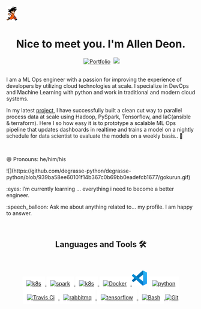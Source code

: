 ![](https://github.com/degrasse-python/degrasse-python/blob/main/gokurun.gif)
<!--
**degrasse-python/degrasse-python** is a ✨ _special_ ✨ repository because its `README.md` (this file) appears on your GitHub profile.

Here are some ideas to get you started:

- 🔭 I’m currently working on ...
- 🌱 I’m currently learning ...
- 👯 I’m looking to collaborate on ...
- 🤔 I’m looking for help with ...
- 💬 Ask me about ...
- 📫 How to reach me: ...
- 😄 Pronouns: ...
- ⚡ Fun fact: ...
-->


<p>
  <h1 align="center"><b>Nice to meet you. I'm Allen Deon.</b> </h1>
</p>
<p align="center">
<a href="https://linkedin.com/in/deon-saunders"><img src="https://img.shields.io/badge/LinkedIn-0077B5?style=for-the-badge&logo=linkedin&logoColor=white" alt="" /></a>&nbsp;
<a href="https://sitecomingsoon.com/"><img src="https://img.shields.io/badge/-PORTFOLIO-%23ff69b4&?style=for-the-badge&?color=ff69b4" alt="Portfolio" /></a>&nbsp;
 <a href="mailto:adsaunde@protonmail.com"><img src="https://img.shields.io/badge/ProtonMail-8B89CC?style=for-the-badge&logo=protonmail&logoColor=white"></a>&nbsp;
<br />
<br />
</p>

<p>I am a ML Ops engineer with a passion for improving the experience of developers by utilizing cloud technologies at scale. I specialize in DevOps and Machine Learning with python and work in traditional and modern cloud systems.</p>
  <p>In my latest <a href="https://github.com/degrasse-python/spark-sql-srv">project</a>, I have successfully built a clean cut way to parallel process data at scale using Hadoop, PySpark, Tensorflow, and IaC(ansible & terraform). Here I so how easy it is to prototype a scalable ML Ops pipeline that updates dashboards in realtime and trains a model on a nightly schedule for data scientist to evaluate the models on a weekly basis.<a href="https://github.com/degrasse-python/TFMultiCloud"></a>.</a> 🥳</p>
<br />

<p>😄 Pronouns: he/him/his</p>
![](https://github.com/degrasse-python/degrasse-python/blob/939ba58ee60101f14b367c0b69bb0eadefcb1677/gokurun.gif)
<p>:eyes: I’m currently learning ... everything i need to become a better engineer.</p>
<p>:speech_balloon: Ask me about anything related to... my profile. I am happy to answer.</p>
<p></p>

<br />

<p>
<h2 align="center"> Languages and Tools 🛠</h2>
</p>
<br />
<p align="center">
<a href="https://aws.amazon.com/" target="_blank"> <img src="https://www.vectorlogo.zone/logos/amazon_aws/amazon_aws-ar21.svg" alt="k8s" width="40" height="40" style="background-color:white;padding:10px;"/> </a>
<a href="https://spark.apache.org/" target="_blank"> <img src="https://www.vectorlogo.zone/logos/apache_spark/apache_spark-ar21.svg" alt="spark" width="40" height="40" style="background-color:white;padding:10px;"/> </a>
<a href="https://kubernetes.com/" target="_blank"> <img src="https://www.vectorlogo.zone/logos/kubernetes/kubernetes-icon.svg" alt="k8s" width="40" height="40" style="background-color:white;padding:10px;"/> </a>
<a href="https://Docker.com/" target="_blank"> <img src="https://www.vectorlogo.zone/logos/docker/docker-icon.svg" alt="Docker" width="40" height="40" style="background-color:white;padding:10px;"/> </a>
<a href="https://code.visualstudio.com/" target="_blank"><img alt="Visual Studio Code" width="40px" src="https://raw.githubusercontent.com/github/explore/80688e429a7d4ef2fca1e82350fe8e3517d3494d/topics/visual-studio-code/visual-studio-code.png" /></a>
<a href="https://python.org/" target="_blank"> <img src="https://www.vectorlogo.zone/logos/python/python-icon.svg" alt="python" width="40" height="40" style="background-color:white;padding:10px;"/> </a>  
<a href="https://www.jenkins.io/" target="_blank"> <img src="https://www.vectorlogo.zone/logos/jenkins/jenkins-icon.svg" alt="Travis Ci" width="40" height="40" style="background-color:white;padding:10px;"/> </a>
<a href="https://www.rabbitmq.com/" target="_blank"> <img src="https://www.vectorlogo.zone/logos/rabbitmq/rabbitmq-icon.svg" alt="rabbitmq" width="40" height="40" style="background-color:white;padding:10px;"/> </a>
  <a href="https://tensorflow.org/" target="_blank"> <img src="https://www.vectorlogo.zone/logos/tensorflow/tensorflow-icon.svg" alt="tensorflow" width="40" height="40" style="background-color:white;padding:10px;"/> </a>
    <a href="https://en.wikipedia.org/wiki/Bash_(Unix_shell)" target="_blank"> <img src="https://www.vectorlogo.zone/logos/gnu_bash/gnu_bash-icon.svg" alt="Bash" width="40" height="40" style="background-color:white;padding:10px;"/> </a>
  <a href="https://git-scm.com/" target="_blank"> <img alt="Git" width="40px" src="https://raw.githubusercontent.com/jmnote/z-icons/master/svg/git.svg" />
  </a>
</p>
<br />

